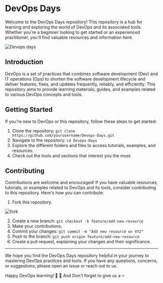 # DevOps Days

Welcome to the DevOps Days repository! This repository is a hub for learning and exploring the world of DevOps and its associated tools. Whether you're a beginner looking to get started or an experienced practitioner, you'll find valuable resources and information here.

![Devops days](https://github.com/Ashish-khanagwal/Devops-Days/assets/75534912/cc422157-8cb8-457e-a4b0-23ab8521a5c2)

## Introduction

DevOps is a set of practices that combines software development (Dev) and IT operations (Ops) to shorten the software development lifecycle and deliver features, fixes, and updates frequently, reliably, and efficiently. This repository aims to provide learning materials, guides, and examples related to various DevOps concepts and tools.

## Getting Started

If you're new to DevOps or this repository, follow these steps to get started:

1. Clone the repository: `git clone https://github.com/yourusername/Devops-Days.git`
2. Navigate to the repository: `cd Devops-Days`
3. Explore the different folders and files to access tutorials, examples, and resources.
4. Check out the tools and sections that interest you the most.

## Contributing

Contributions are welcome and encouraged! If you have valuable resources, tutorials, or examples related to DevOps and its tools, consider contributing to this repository. Here's how you can contribute:

1. Fork this repository.

![fork](https://github.com/Ashish-khanagwal/Devops-Days/assets/75534912/140df75e-c4a4-4cce-b620-983c0554f2ff)

2. Create a new branch: `git checkout -b feature/add-new-resource`
3. Make your contributions.
4. Commit your changes: `git commit -m "Add new resource on XYZ"`
5. Push to the branch: `git push origin feature/add-new-resource`
6. Create a pull request, explaining your changes and their significance.

---

We hope you find the DevOps Days repository helpful in your journey to mastering DevOps practices and tools. If you have any questions, concerns, or suggestions, please open an issue or reach out to us.

Happy DevOps learning! 🙂 🚀 And Don't forget to give us a ⭐

